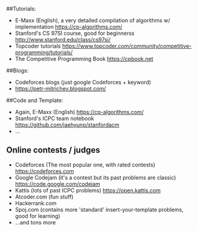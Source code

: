 ##Tutorials:
- E-Maxx (English), a very detailed compilation of algorithms w/ implementation
https://cp-algorithms.com/
- Stanford's CS 97SI course, good for beginnerss
http://www.stanford.edu/class/cs97si/
- Topcoder tutorials
https://www.topcoder.com/community/competitive-programming/tutorials/
- The Competitive Programming Book
https://cpbook.net

##Blogs:
- Codeforces blogs (just google Codeforces + keyword)
- https://petr-mitrichev.blogspot.com/


##Code and Template:
- Again, E-Maxx (English) 
https://cp-algorithms.com/
- Stanford's ICPC team notebook
https://github.com/jaehyunp/stanfordacm
- ...

## Online contests / judges
- Codeforces  (The most popular one, with rated contests)
https://codeforces.com
- Google Codejam (it's a contest but its past problems are classic)
https://code.google.com/codejam
- Kattis (lots of past ICPC problems)
https://open.kattis.com
- Atcoder.com (fun stuff)
- Hackerrank.com
- Spoj.com (contains more 'standard' insert-your-template problems, good for learning)
- ...and tons more



